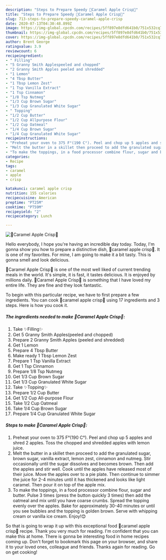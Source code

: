 ```yaml
---
description: "Steps to Prepare Speedy 🍎Caramel Apple Crisp🍏"
title: "Steps to Prepare Speedy 🍎Caramel Apple Crisp🍏"
slug: 713-steps-to-prepare-speedy-caramel-apple-crisp
date: 2020-07-13T04:30:48.899Z
image: https://img-global.cpcdn.com/recipes/5ff897e8dfd641b0/751x532cq70/🍎caramel-apple-crisp🍏-recipe-main-photo.jpg
thumbnail: https://img-global.cpcdn.com/recipes/5ff897e8dfd641b0/751x532cq70/🍎caramel-apple-crisp🍏-recipe-main-photo.jpg
cover: https://img-global.cpcdn.com/recipes/5ff897e8dfd641b0/751x532cq70/🍎caramel-apple-crisp🍏-recipe-main-photo.jpg
author: Brent George
ratingvalue: 3.9
reviewcount: 6
recipeingredient:
- " Filling"
- "5 Granny Smith Applespeeled and chopped"
- "2 Granny Smith Apples peeled and shredded"
- "1 Lemon"
- "4 Tbsp Butter"
- "1 Tbsp Lemon Zest"
- "1 Tsp Vanilla Extract"
- "1 Tsp Cinnamon"
- "1/8 Tsp Nutmeg"
- "1/3 Cup Brown Sugar"
- "1/3 Cup Granulated White Sugar"
- " Topping"
- "1/2 Cup Butter"
- "1/2 Cup Allpurpose Flour"
- "1/2 Cup Oatmeal"
- "1/4 Cup Brown Sugar"
- "1/4 Cup Granulated White Sugar"
recipeinstructions:
- "Preheat your oven to 375 F°(190 C°). Peel and chop up 5 apples and shred 2 apples. Toss the chopped and shredded apples with lemon juice."
- "Melt the butter in a skillet then proceed to add the granulated sugar, brown sugar, vanilla extract, lemon zest, cinnamon and nutmeg. Stir occasionally until the sugar dissolves and becomes brown. Then add the apples and stir well. Cook until the apples have released most of their juice. Move the apples over to a pie plate. Then continue to simmer the juice for 2-4 minutes until it has thickened and looks like light caramel. Then pour it on top of the apple mix."
- "To make the toppings, in a food processor combine flour, sugar and butter. Pulse 3 times (press the button quickly 3 times) then add the oatmeal and mix until you have coarse crumbs. Spread the topping evenly over the apples. Bake for approximately 30-40 minutes or until you see bubbles and the topping is golden brown. Serve with whipping cream or vanilla ice cream. Enjoy!😊"
categories:
- Recipe
tags:
- caramel
- apple
- crisp

katakunci: caramel apple crisp 
nutrition: 155 calories
recipecuisine: American
preptime: "PT25M"
cooktime: "PT59M"
recipeyield: "2"
recipecategory: Lunch

---
```



![🍎Caramel Apple Crisp🍏](https://img-global.cpcdn.com/recipes/5ff897e8dfd641b0/751x532cq70/🍎caramel-apple-crisp🍏-recipe-main-photo.jpg)

Hello everybody, I hope you're having an incredible day today. Today, I'm gonna show you how to prepare a distinctive dish, 🍎caramel apple crisp🍏. It is one of my favorites. For mine, I am going to make it a bit tasty. This is gonna smell and look delicious.



🍎Caramel Apple Crisp🍏 is one of the most well liked of current trending meals in the world. It's simple, it is fast, it tastes delicious. It is enjoyed by millions daily. 🍎Caramel Apple Crisp🍏 is something that I have loved my entire life. They are fine and they look fantastic.


To begin with this particular recipe, we have to first prepare a few ingredients. You can cook 🍎caramel apple crisp🍏 using 17 ingredients and 3 steps. Here is how you cook it.

<!--inarticleads1-->

##### The ingredients needed to make 🍎Caramel Apple Crisp🍏:

1. Take  ✨Filling✨
1. Get 5 Granny Smith Apples(peeled and chopped)
1. Prepare 2 Granny Smith Apples (peeled and shredded)
1. Get 1 Lemon
1. Prepare 4 Tbsp Butter
1. Make ready 1 Tbsp Lemon Zest
1. Prepare 1 Tsp Vanilla Extract
1. Get 1 Tsp Cinnamon
1. Prepare 1/8 Tsp Nutmeg
1. Get 1/3 Cup Brown Sugar
1. Get 1/3 Cup Granulated White Sugar
1. Take  ✨Topping✨
1. Prepare 1/2 Cup Butter
1. Get 1/2 Cup All-purpose Flour
1. Take 1/2 Cup Oatmeal
1. Take 1/4 Cup Brown Sugar
1. Prepare 1/4 Cup Granulated White Sugar




<!--inarticleads2-->

##### Steps to make 🍎Caramel Apple Crisp🍏:

1. Preheat your oven to 375 F°(190 C°). Peel and chop up 5 apples and shred 2 apples. Toss the chopped and shredded apples with lemon juice.
1. Melt the butter in a skillet then proceed to add the granulated sugar, brown sugar, vanilla extract, lemon zest, cinnamon and nutmeg. Stir occasionally until the sugar dissolves and becomes brown. Then add the apples and stir well. Cook until the apples have released most of their juice. Move the apples over to a pie plate. Then continue to simmer the juice for 2-4 minutes until it has thickened and looks like light caramel. Then pour it on top of the apple mix.
1. To make the toppings, in a food processor combine flour, sugar and butter. Pulse 3 times (press the button quickly 3 times) then add the oatmeal and mix until you have coarse crumbs. Spread the topping evenly over the apples. Bake for approximately 30-40 minutes or until you see bubbles and the topping is golden brown. Serve with whipping cream or vanilla ice cream. Enjoy!😊




So that is going to wrap it up with this exceptional food 🍎caramel apple crisp🍏 recipe. Thank you very much for reading. I'm confident that you can make this at home. There is gonna be interesting food in home recipes coming up. Don't forget to bookmark this page on your browser, and share it to your loved ones, colleague and friends. Thanks again for reading. Go on get cooking!
